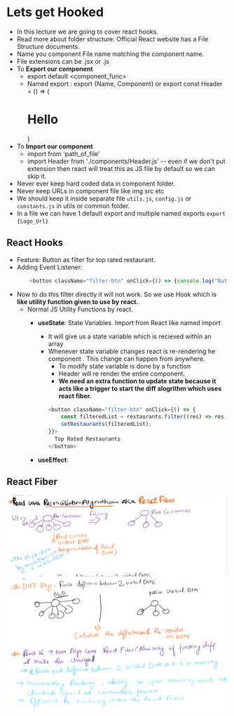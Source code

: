 # Lets get Hooked
* In this lecture we are going to cover react hooks.
* Read more about folder structure: Official React website has a File Structure documents.
* Name you component File name matching the component name.
* File extensions can be .jsx or .js
* To **Export our component**
  * export default <component_func>
  * Named export : export {Name, Component} or export const Header = () => (<h1>Hello</h1>)
* To **Import our component**
  * import <Component> from 'path_of_file'
  * import Header from './components/Header.js' -- even if we don't put extension then react will treat this as JS file by default so we can skip it. 
* Never ever keep hard coded data in component folder. 
* Never keep URLs in component file like img src etc
* We should keep it inside separate file `utils.js`, `config.js` or `constants.js` in utils or common folder.
* In a file we can have 1 default export and multiple named exports `export {Logo_Url}`

## React Hooks
* Feature: Button as filter for top rated restaurant. 
* Adding Event Listener:
    ```js
        <button className="filter-btn" onClick={() => {console.log("Button Clicked!")}}>Top Rated Restaurants</button>
    ```
* Now to do this filter directly it will not work. So we use Hook which is **like utility function given to use by react.**
  * Normal JS Utility Functions by react.
    * **useState**: State Variables. Import from React like named import
      * It will give us a state variable which is recieved within an array
      * Whenever state variable changes react is re-rendering he component . This change can happen from anywhere.
        * To modify state variable is done by a function
        * Header will re render the entire component.
        * **We need an extra function to update state because it acts like a trigger to start the diff alogrithm which uses react fiber.**
        ```js
        <button className="filter-btn" onClick={() => {
            const filteredList = restaurants.filter((res) => res.rating > 4);
            setRestaurants(filteredList);
        }}>
          Top Rated Restaurants
        </button>
        ```

    * **useEffect**:

## React Fiber
![Re-rendering](./img/Re-rendering.png)
![Re-rendering-2](./img/Re-rendering-2.png)
![Re-rendering-3](./img/Re-rendering-3.png)